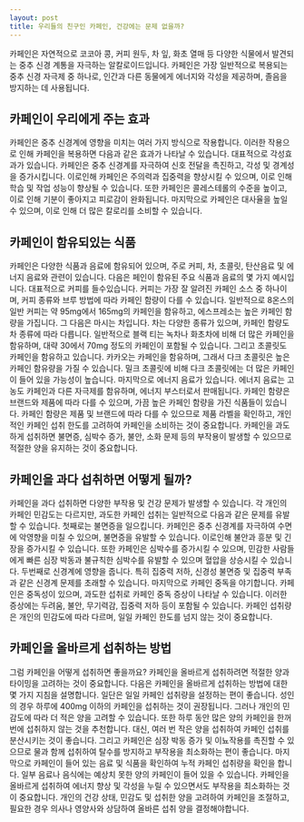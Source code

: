 ```yaml
---
layout: post
title: 우리들의 친구인 카페인, 건강에는 문제 없을까?
---
```


카페인은 자연적으로 코코아 콩, 커피 원두, 차 잎, 화초 열매 등 다양한 식물에서 발견되는 중추 신경 계통을 자극하는 알칼로이드입니다. 카페인은 가장 일반적으로 복용되는 중추 신경 자극제 중 하나로, 인간과 다른 동물에게 에너지와 각성을 제공하며, 졸음을 방지하는 데 사용됩니다.


<h2>카페인이 우리에게 주는 효과</h2>
카페인은 중추 신경계에 영향을 미치는 여러 가지 방식으로 작용합니다. 이러한 작용으로 인해 카페인을 복용하면 다음과 같은 효과가 나타날 수 있습니다. 대표적으로 각성효과가 있습니다. 카페인은 중추 신경계를 자극하여 신호 전달을 촉진하고, 각성 및 경계성을 증가시킵니다. 이로인해 카페인은 주의력과 집중력을 향상시킬 수 있으며, 이로 인해 학습 및 작업 성능이 향상될 수 있습니다. 또한 카페인은 콜레스테롤의 수준을 높이고, 이로 인해 기분이 좋아지고 피로감이 완화됩니다. 마지막으로 카페인은 대사율을 높일 수 있으며, 이로 인해 더 많은 칼로리를 소비할 수 있습니다.


<h2>카페인이 함유되있는 식품</h2>
카페인은 다양한 식품과 음료에 함유되어 있으며, 주로 커피, 차, 초콜릿, 탄산음료 및 에너지 음료와 관련이 있습니다. 다음은 페인이 함유된 주요 식품과 음료의 몇 가지 예시입니다. 대표적으로 커피를 들수있습니다. 커피는 가장 잘 알려진 카페인 소스 중 하나이며, 커피 종류와 브루 방법에 따라 카페인 함량이 다를 수 있습니다. 일반적으로 8온스의 일반 커피는 약 95mg에서 165mg의 카페인을 함유하고, 에스프레소는 높은 카페인 함량을 가집니다. 그 다음은 마시는 차입니다. 차는 다양한 종류가 있으며, 카페인 함량도 차 종류에 따라 다릅니다. 일반적으로 블랙 티는 녹차나 화초차에 비해 더 많은 카페인을 함유하며, 대략 30에서 70mg 정도의 카페인이 포함될 수 있습니다. 그리고 초콜릿도 카페인을 함유하고 있습니다. 카카오는 카페인을 함유하며, 그래서 다크 초콜릿은 높은 카페인 함유량을 가질 수 있습니다. 밀크 초콜릿에 비해 다크 초콜릿에는 더 많은 카페인이 들어 있을 가능성이 높습니다. 마지막으로 에너지 음료가 있습니다. 에너지 음료는 고농도 카페인과 다른 자극제를 함유하며, 에너지 부스터로서 판매됩니다. 카페인 함량은 브랜드와 제품에 따라 다를 수 있으며, 가끔 높은 카페인 함량을 가진 식품들이 있습니다. 카페인 함량은 제품 및 브랜드에 따라 다를 수 있으므로 제품 라벨을 확인하고, 개인적인 카페인 섭취 한도를 고려하여 카페인을 소비하는 것이 중요합니다. 카페인을 과도하게 섭취하면 불면증, 심박수 증가, 불안, 소화 문제 등의 부작용이 발생할 수 있으므로 적절한 양을 유지하는 것이 중요합니다.


<h2>카페인을 과다 섭취하면 어떻게 될까?</h2>
카페인을 과다 섭취하면 다양한 부작용 및 건강 문제가 발생할 수 있습니다. 각 개인의 카페인 민감도는 다르지만, 과도한 카페인 섭취는 일반적으로 다음과 같은 문제를 유발할 수 있습니다. 첫째로는 불면증을 일으킵니다. 카페인은 중추 신경계를 자극하여 수면에 악영향을 미칠 수 있으며, 불면증을 유발할 수 있습니다. 이로인해 불안과 흥분 및 긴장을 증가시킬 수 있습니다. 또한 카페인은 심박수를 증가시킬 수 있으며, 민감한 사람들에게 빠른 심장 박동과 불규칙한 심박수를 유발할 수 있으며 혈압을 상승시킬 수 있습니다. 두번째로 신경계에 영향을 줍니다. 특히 집중력 저하, 신경성 불면증 및 집중력 부족과 같은 신경계 문제를 초래할 수 있습니다. 마지막으로 카페인 중독을 야기합니다. 카페인은 중독성이 있으며, 과도한 섭취로 카페인 중독 증상이 나타날 수 있습니다. 이러한 증상에는 두려움, 불안, 무기력감, 집중력 저하 등이 포함될 수 있습니다. 카페인 섭취량은 개인의 민감도에 따라 다르며, 일일 카페인 한도를 넘지 않는 것이 중요합니다.


<h2>카페인을 올바르게 섭취하는 방법</h2>
그럼 카페인을 어떻게 섭취하면 좋을까요? 카페인을 올바르게 섭취하려면 적절한 양과 타이밍을 고려하는 것이 중요합니다. 다음은 카페인을 올바르게 섭취하는 방법에 대한 몇 가지 지침을 설명합니다. 일단은 일일 카페인 섭취량을 설정하는 편이 좋습니다. 성인의 경우 하루에 400mg 이하의 카페인을 섭취하는 것이 권장됩니다. 그러나 개인의 민감도에 따라 더 적은 양을 고려할 수 있습니다. 또한 하루 동안 많은 양의 카페인을 한꺼번에 섭취하지 않는 것을 추천합니다. 대신, 여러 번 작은 양을 섭취하여 카페인 섭취를 분산시키는 것이 좋습니다. 그리고 카페인은 심장 박동 증가 및 이뇨작용를 촉진할 수 있으므로 물과 함께 섭취하여 탈수를 방지하고 부작용을 최소화하는 편이 좋습니다. 마지막으로 카페인이 들어 있는 음료 및 식품을 확인하여 누적 카페인 섭취량을 확인을 합니다. 일부 음료나 음식에는 예상치 못한 양의 카페인이 들어 있을 수 있습니다. 카페인을 올바르게 섭취하여 에너지 향상 및 각성을 누릴 수 있으면서도 부작용을 최소화하는 것이 중요합니다. 개인의 건강 상태, 민감도 및 섭취한 양을 고려하여 카페인을 조절하고, 필요한 경우 의사나 영양사와 상담하여 올바른 섭취 양을 결정해야합니다.